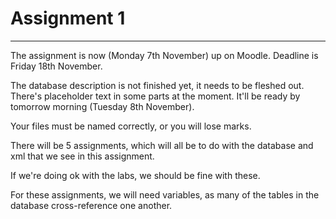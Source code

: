 # Assignment 1

---

The assignment is now (Monday 7th November) up on Moodle. Deadline is Friday 18th November.

The database description is not finished yet, it needs to be fleshed out. There's placeholder text in some parts at the moment. It'll be ready by tomorrow morning (Tuesday 8th November).

Your files must be named correctly, or you will lose marks.

There will be 5 assignments, which will all be to do with the database and xml that we see in this assignment.

If we're doing ok with the labs, we should be fine with these.

For these assignments, we will need variables, as many of the tables in the database cross-reference one another.
